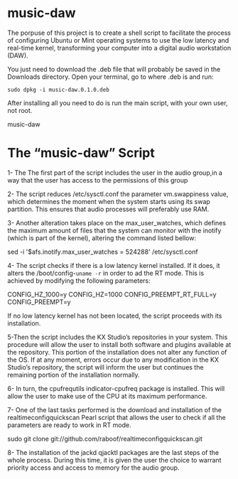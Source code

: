 # music-daw
The porpuse of this project is to create a shell script to facilitate the process of configuring Ubuntu or Mint operating systems to use the low latency and real-time kernel, transforming your computer into a digital audio workstation (DAW).

You just need to download the .deb file that will probably be saved in the Downloads directory.
Open your terminal, go to where .deb is and run:
```
sudo dpkg -i music-daw.0.1.0.deb
```
After installing all you need to do is run the main script, with your own user, not root.

music-daw


# The “music-daw” Script
  

1- The The first part of the script includes the user in the audio group,in a way that the user has access to the permissions of this group

2- The script reduces /etc/sysctl.conf  the parameter vm.swappiness value, which determines the moment when the system starts using its swap partition. This ensures that audio processes will preferably use RAM.

3- Another alteration takes place on the  max_user_watches, which defines the maximum amount of files that the system can monitor with the inotify (which is part of the kernel), altering the command listed bellow: 

sed -i '$afs.inotify.max_user_watches = 524288' /etc/sysctl.conf

4- The script checks if there is a low latency kernel installed. If it does, it alters the /boot/config-`uname -r` in order to ad the RT mode. This is achieved by modifying the following parameters:

CONFIG_HZ_1000=y
CONFIG_HZ=1000
CONFIG_PREEMPT_RT_FULL=y
CONFIG_PREEMPT=y

If no low latency kernel has not been located, the script proceeds with its installation.

5-Then the script includes the KX Studio’s repositories in your system. This procedure will allow the user to install both software and plugins available at the repository. This portion of the installation does not alter any function of the OS. If at any moment, errors occur due to any modification in the KX Studio’s repository, the script will inform the user but continues the remaining portion of the installation normally. 

6- In turn, the  cpufrequtils indicator-cpufreq package is installed. This will allow the user to make use of the CPU at its maximum performance.

7- One of the last tasks performed is the download and installation of the realtimeconfigquickscan Pearl script that allows the user to check if all the parameters are ready to work in RT mode.

sudo git clone git://github.com/raboof/realtimeconfigquickscan.git

8- The installation of the jackd qjacktl packages are the last steps of the whole process. During this time, it is given the user the choice to warrant priority access and access to memory for the audio group. 
